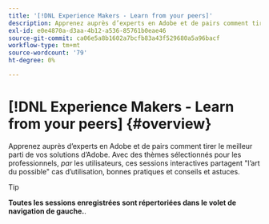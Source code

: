 ```yaml
---
title: '[!DNL Experience Makers - Learn from your peers]'
description: Apprenez auprès d’experts en Adobe et de pairs comment tirer le meilleur parti de vos solutions d’Adobe. [!DNL Experience Makers - Learn from your peers] est une série mondiale d’événements d’apprentissage client virtuels, qui se concentre sur une exploration approfondie de la [!DNL Adobe Experience Cloud] solutions.
exl-id: e0e4870a-d3aa-4b12-a536-85761b0eae46
source-git-commit: ca06e5a8b1602a7bcfb83a43f529680a5a96bacf
workflow-type: tm+mt
source-wordcount: '79'
ht-degree: 0%

---
```


# [!DNL Experience Makers - Learn from your peers] {#overview}

<!-- <img alt="Experience Makers Learn from your peers" src="./assets/skill-exchange.png" /> -->

Apprenez auprès d’experts en Adobe et de pairs comment tirer le meilleur parti de vos solutions d’Adobe. Avec des thèmes sélectionnés pour les professionnels, _par_ les utilisateurs, ces sessions interactives partagent &quot;l’art du possible&quot; cas d’utilisation, bonnes pratiques et conseils et astuces.

>[!TIP]
>
>**Toutes les sessions enregistrées sont répertoriées dans le volet de navigation de gauche.**.
